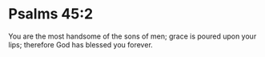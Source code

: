# Psalms 45:2

You are the most handsome of the sons of men; grace is poured upon your lips; therefore God has blessed you forever.
